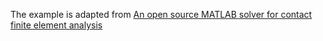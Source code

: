 The example is adapted from [An open source MATLAB solver for contact finite element analysis](https://doi.org/10.1016/j.advengsoft.2024.103798)

